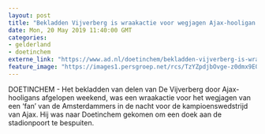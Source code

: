 ```yaml
---
layout: post
title: "Bekladden Vijverberg is wraakactie voor wegjagen Ajax-hooligan met spuitbussen en stickers"
date: Mon, 20 May 2019 11:40:00 GMT
categories: 
- gelderland 
- doetinchem 
externe_link: "https://www.ad.nl/doetinchem/bekladden-vijverberg-is-wraakactie-voor-wegjagen-ajax-hooligan-met-spuitbussen-en-stickers~a40aacd6/"
feature_image: "https://images1.persgroep.net/rcs/TzYZpdjbOvge-z0dmx9E0aZojy0/diocontent/148749350/_fitwidth/400/?appId=21791a8992982cd8da851550a453bd7f&quality=0.7"
---
```


DOETINCHEM - Het bekladden van delen van De Vijverberg door Ajax-hooligans afgelopen weekend, was een wraakactie voor het wegjagen van een ‘fan’ van de Amsterdammers in de nacht voor de kampioenswedstrijd van Ajax. Hij was naar Doetinchem gekomen om een doek aan de stadionpoort te bespuiten.
